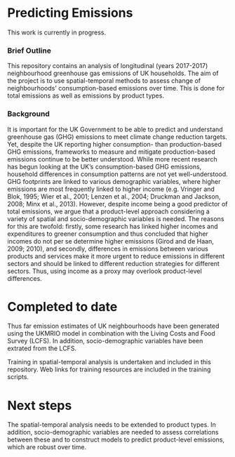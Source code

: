 # Predicting Emissions

This work is currently in progress. 


### Brief Outline

This repository contains an analysis of longitudinal (years 2017-2017) neighbourhood greenhouse gas emissions of UK households. The aim of the project is to use spatial-temporal methods to assess change of neighbourhoods' consumption-based emissions over time. This is done for total emissions as well as emissions by product types. 

### Background

It is important for the UK Government to be able to predict and understand greenhouse gas (GHG) emissions to meet climate change reduction targets. Yet, despite the UK reporting higher consumption- than production-based GHG emissions, frameworks to measure and mitigate production-based emissions continue to be better understood. While more recent research has begun looking at the UK’s consumption-based GHG emissions, household differences in consumption patterns are not yet well-understood. GHG footprints are linked to various demographic variables, where higher emissions are most frequently linked to higher income (e.g. Vringer and Blok, 1995; Wier et al., 2001; Lenzen et al., 2004; Druckman and Jackson, 2008; Minx et al., 2013). However, despite income being a good predictor of total emissions, we argue that a product-level approach considering a variety of spatial and socio-demographic variables is needed. The reasons for this are twofold: firstly, some research has linked higher incomes and expenditures to greener consumption and thus concluded that higher incomes do not per se determine higher emissions (Girod and de Haan, 2009; 2010), and secondly, differences in emissions between various products and services make it more urgent to reduce emissions in different sectors and should be linked to different reduction strategies for different sectors. Thus, using income as a proxy may overlook product-level differences. 

# Completed to date
Thus far emission estimates of UK neighbourhoods have been generated using the UKMRIO model in combination with the Living Costs and Food Survey (LCFS). In addition, socio-demographic variables have been extrated from the LCFS. 

Training in spatial-temporal analysis is undertaken and included in this repository. Web links for training resources are included in the training scripts.

# Next steps
The spatial-temporal analysis needs to be extended to product types. In addition, socio-demographic variables are needed to assess correlations between these and to construct models to predict product-level emissions, which are robust over time. 
